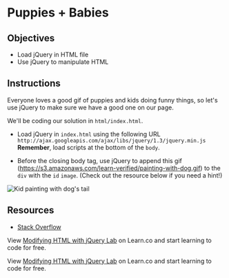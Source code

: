 # Puppies + Babies

## Objectives
+ Load jQuery in HTML file
+ Use jQuery to manipulate HTML

## Instructions
Everyone loves a good gif of puppies and kids doing funny things, so let's use jQuery to make sure we have a good one on our page.

We'll be coding our solution in `html/index.html`.

+ Load jQuery in `index.html` using the following URL `http://ajax.googleapis.com/ajax/libs/jquery/1.3/jquery.min.js` **Remember**, load scripts at the bottom of the `body`.

+ Before the closing body tag, use jQuery to append this gif (https://s3.amazonaws.com/learn-verified/painting-with-dog.gif) to the `div` with the `id` `image`. (Check out the resource below if you need a hint!)

![Kid painting with dog's tail](https://s3.amazonaws.com/learn-verified/painting-with-dog.gif)

## Resources
+ [Stack Overflow](http://stackoverflow.com/questions/941206/jquery-add-image-inside-of-div-tag)

<p data-visibility='hidden'>View <a href='https://learn.co/lessons/js-jquery-modify-html-lab'>Modifying HTML with jQuery Lab</a> on Learn.co and start learning to code for free.</p>

<p class='util--hide'>View <a href='https://learn.co/lessons/js-jquery-modify-html-lab'>Modifying HTML with jQuery Lab</a> on Learn.co and start learning to code for free.</p>
